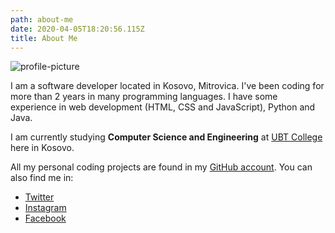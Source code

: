 ```yaml
---
path: about-me
date: 2020-04-05T18:20:56.115Z
title: About Me
---
```

![profile-picture](/assets/img_8250.jpg)

I am a software developer located in Kosovo, Mitrovica. I've been coding for more than 2 years in many programming languages. I have some experience in web development (HTML, CSS and JavaScript), Python and Java.

I am currently studying **Computer Science and Engineering** at [UBT College](https://ubt-uni.net/) here in Kosovo.

All my personal coding projects are found in my [GitHub account](https://github.com/ermal-abiti). You can also find me in:

* <a href="https://twitter.com/ermalabiti" target="_blank">Twitter</a>
* <a href="https://instagram.com/ermalabitiapps" target="_blank">Instagram</a>
* <a href="https://fb.me/ermalabitiapps">Facebook</a>